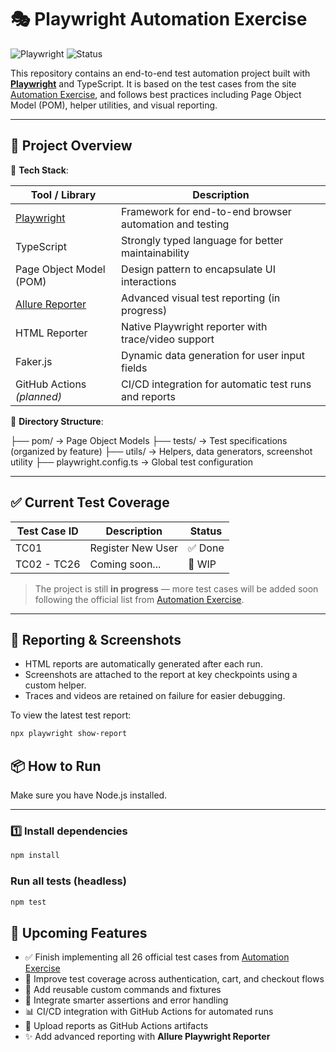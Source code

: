 # 🎭 Playwright Automation Exercise

![Playwright](https://img.shields.io/badge/Playwright-E2E%20Testing-green?logo=playwright)
![Status](https://img.shields.io/badge/status-in--progress-yellow)

This repository contains an end-to-end test automation project built with **[Playwright](https://playwright.dev/)** and TypeScript. It is based on the test cases from the site [Automation Exercise](https://automationexercise.com/), and follows best practices including Page Object Model (POM), helper utilities, and visual reporting.

---

## 🚀 Project Overview

📁 **Tech Stack**:

| Tool / Library                                                   | Description                                             |
| ---------------------------------------------------------------- | ------------------------------------------------------- |
| [Playwright](https://playwright.dev/)                            | Framework for end-to-end browser automation and testing |
| TypeScript                                                       | Strongly typed language for better maintainability      |
| Page Object Model (POM)                                          | Design pattern to encapsulate UI interactions           |
| [Allure Reporter](https://github.com/allure-framework/allure-js) | Advanced visual test reporting (in progress)            |
| HTML Reporter                                                    | Native Playwright reporter with trace/video support     |
| Faker.js                                                         | Dynamic data generation for user input fields           |
| GitHub Actions _(planned)_                                       | CI/CD integration for automatic test runs and reports   |

📁 **Directory Structure**:

├── pom/ → Page Object Models
├── tests/ → Test specifications (organized by feature)
├── utils/ → Helpers, data generators, screenshot utility
├── playwright.config.ts → Global test configuration

---

## ✅ Current Test Coverage

| Test Case ID | Description       | Status  |
| ------------ | ----------------- | ------- |
| TC01         | Register New User | ✅ Done |
| TC02 - TC26  | Coming soon...    | 🚧 WIP  |

> The project is still **in progress** — more test cases will be added soon following the official list from [Automation Exercise](https://automationexercise.com/test_cases).

---

## 📸 Reporting & Screenshots

- HTML reports are automatically generated after each run.
- Screenshots are attached to the report at key checkpoints using a custom helper.
- Traces and videos are retained on failure for easier debugging.

To view the latest test report:

```bash
npx playwright show-report
```

## 📦 How to Run

Make sure you have Node.js installed.

---

### 1️⃣ Install dependencies

```bash
npm install
```

### Run all tests (headless)

```bash
npm test
```

## 📌 Upcoming Features

- ✅ Finish implementing all 26 official test cases from [Automation Exercise](https://automationexercise.com/test_cases)
- 🧪 Improve test coverage across authentication, cart, and checkout flows
- 🧩 Add reusable custom commands and fixtures
- 🧠 Integrate smarter assertions and error handling
- 📊 CI/CD integration with GitHub Actions for automated runs
- 📁 Upload reports as GitHub Actions artifacts
- ✨ Add advanced reporting with **Allure Playwright Reporter**
